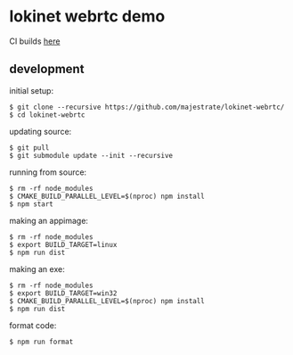 # lokinet webrtc demo

CI builds [here](https://oxen.rocks/majestrate/lokinet-webrtc/master/?C=M&O=D)

## development

initial setup:

    $ git clone --recursive https://github.com/majestrate/lokinet-webrtc/ 
    $ cd lokinet-webrtc
    
updating source:
    
    $ git pull
    $ git submodule update --init --recursive

running from source:

    $ rm -rf node_modules
    $ CMAKE_BUILD_PARALLEL_LEVEL=$(nproc) npm install
    $ npm start

making an appimage:

    $ rm -rf node_modules
    $ export BUILD_TARGET=linux
    $ npm run dist
     
making an exe:

    $ rm -rf node_modules
    $ export BUILD_TARGET=win32
    $ CMAKE_BUILD_PARALLEL_LEVEL=$(nproc) npm install
    $ npm run dist

format code:

    $ npm run format
